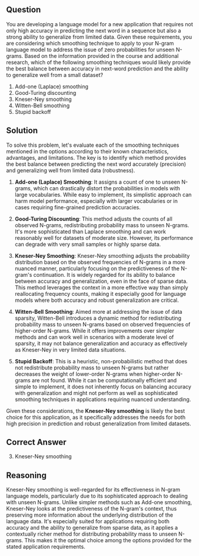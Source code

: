 ## Question
You are developing a language model for a new application that requires not only high accuracy in predicting the next word in a sequence but also a strong ability to generalize from limited data. Given these requirements, you are considering which smoothing technique to apply to your N-gram language model to address the issue of zero probabilities for unseen N-grams. Based on the information provided in the course and additional research, which of the following smoothing techniques would likely provide the best balance between accuracy in next-word prediction and the ability to generalize well from a small dataset?

1. Add-one (Laplace) smoothing
2. Good-Turing discounting
3. Kneser-Ney smoothing
4. Witten-Bell smoothing
5. Stupid backoff

## Solution
To solve this problem, let's evaluate each of the smoothing techniques mentioned in the options according to their known characteristics, advantages, and limitations. The key is to identify which method provides the best balance between predicting the next word accurately (precision) and generalizing well from limited data (robustness).

1. **Add-one (Laplace) Smoothing**: It assigns a count of one to unseen N-grams, which can drastically distort the probabilities in models with large vocabularies. While easy to implement, its simplistic approach can harm model performance, especially with larger vocabularies or in cases requiring fine-grained prediction accuracies.

2. **Good-Turing Discounting**: This method adjusts the counts of all observed N-grams, redistributing probability mass to unseen N-grams. It's more sophisticated than Laplace smoothing and can work reasonably well for datasets of moderate size. However, its performance can degrade with very small samples or highly sparse data.

3. **Kneser-Ney Smoothing**: Kneser-Ney smoothing adjusts the probability distribution based on the observed frequencies of N-grams in a more nuanced manner, particularly focusing on the predictiveness of the N-gram's continuation. It is widely regarded for its ability to balance between accuracy and generalization, even in the face of sparse data. This method leverages the context in a more effective way than simply reallocating frequency counts, making it especially good for language models where both accuracy and robust generalization are critical.

4. **Witten-Bell Smoothing**: Aimed more at addressing the issue of data sparsity, Witten-Bell introduces a dynamic method for redistributing probability mass to unseen N-grams based on observed frequencies of higher-order N-grams. While it offers improvements over simpler methods and can work well in scenarios with a moderate level of sparsity, it may not balance generalization and accuracy as effectively as Kneser-Ney in very limited data situations.

5. **Stupid Backoff**: This is a heuristic, non-probabilistic method that does not redistribute probability mass to unseen N-grams but rather decreases the weight of lower-order N-grams when higher-order N-grams are not found. While it can be computationally efficient and simple to implement, it does not inherently focus on balancing accuracy with generalization and might not perform as well as sophisticated smoothing techniques in applications requiring nuanced understanding.

Given these considerations, the **Kneser-Ney smoothing** is likely the best choice for this application, as it specifically addresses the needs for both high precision in prediction and robust generalization from limited datasets.

## Correct Answer
3. Kneser-Ney smoothing

## Reasoning
Kneser-Ney smoothing is well-regarded for its effectiveness in N-gram language models, particularly due to its sophisticated approach to dealing with unseen N-grams. Unlike simpler methods such as Add-one smoothing, Kneser-Ney looks at the predictiveness of the N-gram's context, thus preserving more information about the underlying distribution of the language data. It's especially suited for applications requiring both accuracy and the ability to generalize from sparse data, as it applies a contextually richer method for distributing probability mass to unseen N-grams. This makes it the optimal choice among the options provided for the stated application requirements.